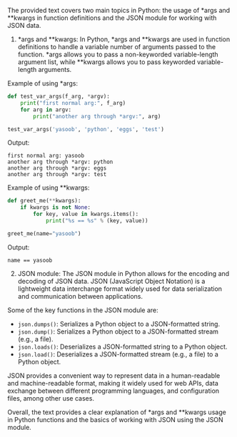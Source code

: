 The provided text covers two main topics in Python: the usage of *args and **kwargs in function definitions and the JSON module for working with JSON data.

1. *args and **kwargs:
In Python, *args and **kwargs are used in function definitions to handle a variable number of arguments passed to the function. *args allows you to pass a non-keyworded variable-length argument list, while **kwargs allows you to pass keyworded variable-length arguments.

Example of using *args:
```python
def test_var_args(f_arg, *argv):
    print("first normal arg:", f_arg)
    for arg in argv:
        print("another arg through *argv:", arg)

test_var_args('yasoob', 'python', 'eggs', 'test')
```
Output:
```
first normal arg: yasoob
another arg through *argv: python
another arg through *argv: eggs
another arg through *argv: test
```

Example of using **kwargs:
```python
def greet_me(**kwargs):
    if kwargs is not None:
        for key, value in kwargs.items():
            print("%s == %s" % (key, value))

greet_me(name="yasoob")
```
Output:
```
name == yasoob
```

2. JSON module:
The JSON module in Python allows for the encoding and decoding of JSON data. JSON (JavaScript Object Notation) is a lightweight data interchange format widely used for data serialization and communication between applications.

Some of the key functions in the JSON module are:
- `json.dumps()`: Serializes a Python object to a JSON-formatted string.
- `json.dump()`: Serializes a Python object to a JSON-formatted stream (e.g., a file).
- `json.loads()`: Deserializes a JSON-formatted string to a Python object.
- `json.load()`: Deserializes a JSON-formatted stream (e.g., a file) to a Python object.

JSON provides a convenient way to represent data in a human-readable and machine-readable format, making it widely used for web APIs, data exchange between different programming languages, and configuration files, among other use cases.

Overall, the text provides a clear explanation of *args and **kwargs usage in Python functions and the basics of working with JSON using the JSON module.
